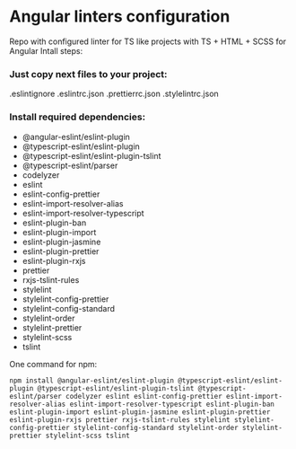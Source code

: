 # Angular linters configuration
Repo with configured linter for TS like projects with TS + HTML + SCSS for Angular
Intall steps:

### Just copy next files to your project:

.eslintignore
.eslintrc.json
.prettierrc.json
.stylelintrc.json

### Install required dependencies:

* @angular-eslint/eslint-plugin
* @typescript-eslint/eslint-plugin
* @typescript-eslint/eslint-plugin-tslint
* @typescript-eslint/parser
* codelyzer
* eslint
* eslint-config-prettier
* eslint-import-resolver-alias
* eslint-import-resolver-typescript
* eslint-plugin-ban
* eslint-plugin-import
* eslint-plugin-jasmine
* eslint-plugin-prettier
* eslint-plugin-rxjs
* prettier
* rxjs-tslint-rules
* stylelint
* stylelint-config-prettier
* stylelint-config-standard
* stylelint-order
* stylelint-prettier
* stylelint-scss
* tslint

One command for npm:
```
npm install @angular-eslint/eslint-plugin @typescript-eslint/eslint-plugin @typescript-eslint/eslint-plugin-tslint @typescript-eslint/parser codelyzer eslint eslint-config-prettier eslint-import-resolver-alias eslint-import-resolver-typescript eslint-plugin-ban eslint-plugin-import eslint-plugin-jasmine eslint-plugin-prettier eslint-plugin-rxjs prettier rxjs-tslint-rules stylelint stylelint-config-prettier stylelint-config-standard stylelint-order stylelint-prettier stylelint-scss tslint
```
